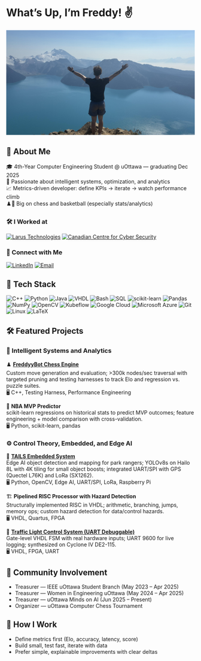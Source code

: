 # What’s Up, I’m Freddy! ✌️

<p align="center">
  <img src="Assets/Mountain.jpg" alt="Banner" style="width:100%; max-height:280px; object-fit: cover;" />
</p>

## 📝 About Me  
🎓 4th-Year Computer Engineering Student @ uOttawa — graduating Dec 2025  
🧠 Passionate about intelligent systems, optimization, and analytics  
📈 Metrics-driven developer: define KPIs → iterate → watch performance climb  
♟️🏀 Big on chess and basketball (especially stats/analytics)

### 🛠️ I Worked at  
[![Larus Technologies](https://img.shields.io/badge/Larus_Technologies-Data_Science_&_MLOps-green?style=flat)](https://www.larus.com/)
[![Canadian Centre for Cyber Security](https://img.shields.io/badge/Canadian_Centre_for_Cyber_Security-Software_Dev-purple?style=flat)](https://cyber.gc.ca/en/)

### 🔗 Connect with Me  
[![LinkedIn](https://img.shields.io/badge/LinkedIn-Connect-blue?style=for-the-badge&logo=linkedin)](https://www.linkedin.com/in/frederick-wilson-andrews/)
[![Email](https://img.shields.io/badge/Email-Contact-red?style=for-the-badge&logo=gmail)](mailto:Freddywandrews@gmail.com)

## 🔧 Tech Stack  
![C++](https://img.shields.io/badge/C++-004482?style=for-the-badge&logo=c%2B%2B&logoColor=white)
![Python](https://img.shields.io/badge/Python-3776AB?style=for-the-badge&logo=python&logoColor=white)
![Java](https://img.shields.io/badge/Java-ED8B00?style=for-the-badge&logo=openjdk&logoColor=white)
![VHDL](https://img.shields.io/badge/VHDL-3671A7?style=for-the-badge&logo=hdl&logoColor=white)
![Bash](https://img.shields.io/badge/Bash-121011?style=for-the-badge&logo=gnu-bash&logoColor=white)
![SQL](https://img.shields.io/badge/SQL-336791?style=for-the-badge&logo=postgresql&logoColor=white)
![scikit-learn](https://img.shields.io/badge/scikit--learn-F7931E?style=for-the-badge&logo=scikitlearn&logoColor=white)
![Pandas](https://img.shields.io/badge/Pandas-150458?style=for-the-badge&logo=pandas&logoColor=white)
![NumPy](https://img.shields.io/badge/NumPy-013243?style=for-the-badge&logo=numpy&logoColor=white)
![OpenCV](https://img.shields.io/badge/OpenCV-5C3EE8?style=for-the-badge&logo=opencv&logoColor=white)
![Kubeflow](https://img.shields.io/badge/Kubeflow-326CE5?style=for-the-badge&logo=kubeflow&logoColor=white)
![Google Cloud](https://img.shields.io/badge/Google_Cloud-4285F4?style=for-the-badge&logo=googlecloud&logoColor=white)
![Microsoft Azure](https://img.shields.io/badge/Azure-0078D4?style=for-the-badge&logo=microsoftazure&logoColor=white)
![Git](https://img.shields.io/badge/Git-F05032?style=for-the-badge&logo=git&logoColor=white)
![Linux](https://img.shields.io/badge/Linux-000000?style=for-the-badge&logo=linux&logoColor=white)
![LaTeX](https://img.shields.io/badge/LaTeX-008080?style=for-the-badge&logo=latex&logoColor=white)

## 🛠️ Featured Projects

### 🤖 Intelligent Systems and Analytics

♟️ [**FreddyyBot Chess Engine**](https://github.com/FreddyyAndrews/FreddyyBot)  
Custom move generation and evaluation; >300k nodes/sec traversal with targeted pruning and testing harnesses to track Elo and regression vs. puzzle suites.  
🖥️ C++, Testing Harness, Performance Engineering

🏀 **NBA MVP Predictor**  
scikit-learn regressions on historical stats to predict MVP outcomes; feature engineering + model comparison with cross-validation.  
🖥️ Python, scikit-learn, pandas

### ⚙️ Control Theory, Embedded, and Edge AI

🚁 [**TAILS Embedded System**](https://github.com/FreddyyAndrews/TAILS-Embedded)  
Edge AI object detection and mapping for park rangers; YOLOv8s on Hailo 8L with 4K tiling for small object boosts; integrated UART/SPI with GPS (Quectel L76K) and LoRa (SX1262).  
🖥️ Python, OpenCV, Edge AI, UART/SPI, LoRa, Raspberry Pi

🏗️ **Pipelined RISC Processor with Hazard Detection**  
Structurally implemented RISC in VHDL; arithmetic, branching, jumps, memory ops; custom hazard detection for data/control hazards.  
🖥️ VHDL, Quartus, FPGA

🚦 [**Traffic Light Control System (UART Debuggable)**](https://github.com/FreddyyAndrews/Traffic-Light-Control-System-With-UART)  
Gate-level VHDL FSM with real hardware inputs; UART 9600 for live logging; synthesized on Cyclone IV DE2-115.  
🖥️ VHDL, FPGA, UART

## 🤝 Community Involvement
- Treasurer — IEEE uOttawa Student Branch (May 2023 – Apr 2025)
- Treasurer — Women in Engineering uOttawa (May 2024 – Apr 2025)
- Treasurer — uOttawa Minds on AI (Jun 2025 – Present)
- Organizer — uOttawa Computer Chess Tournament

## 🧭 How I Work
- Define metrics first (Elo, accuracy, latency, score)
- Build small, test fast, iterate with data
- Prefer simple, explainable improvements with clear deltas